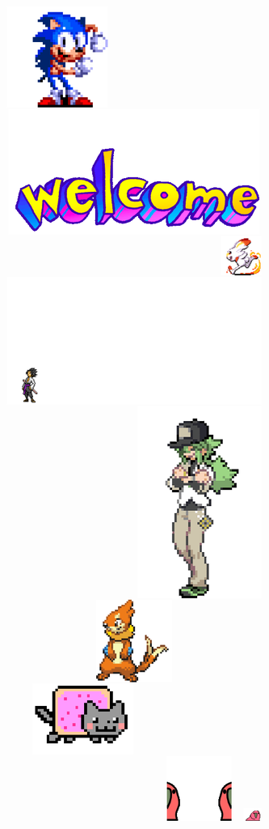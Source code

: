 <div align="left">
  <img src="sonic.gif" alt="sonicgif" style="width: 200px;">
</div>

<div align="center">
  <img src="welcome.gif" alt="welcomegif">
</div>

<div align="right" style="padding-left: 50px;">
  <img src="scorbunny.gif" alt="scorbunnygif" style="width: 80px;">
</div>

<div align="center">
  <img src="naruto.gif" alt="narutogif" style="width: 1000px;"/>
</div>

<div align="right">
  <img src="trainer.gif" alt="trainergif"/>
</div>

<div align="center">
  <img src="buizel.gif" alt="buizelgif" style="width: 150px;">
</div>

<div align="left" style="margin-left: 50px;">
  <img src="nyancat.gif" alt="nyancatgif" style="width: 200px;">
</div>

<div align="right">
  <img src="parrot.gif" alt="parrotgif" style="margin-right: 20px;">
  <img src="parrot2.gif" alt="parrot2gif"
</div>
